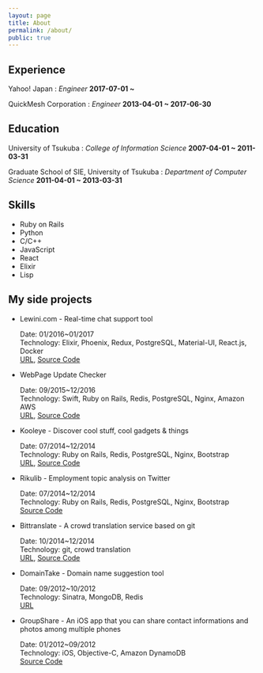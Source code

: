 ```yaml
---
layout: page
title: About
permalink: /about/
public: true
---
```


## Experience
Yahoo! Japan
: *Engineer*
  __2017-07-01 ~__
  
QuickMesh Corporation
: *Engineer*
  __2013-04-01 ~ 2017-06-30__


## Education
University of Tsukuba
: *College of Information Science*
__2007-04-01 ~ 2011-03-31__

Graduate School of SIE, University of Tsukuba
: *Department of Computer Science*
__2011-04-01 ~ 2013-03-31__

## Skills
- Ruby on Rails
- Python
- C/C++
- JavaScript
- React
- Elixir
- Lisp

## My side projects

* Lewini.com - Real-time chat support tool

  Date: 01/2016~01/2017  
  Technology: Elixir, Phoenix, Redux, PostgreSQL, Material-UI, React.js, Docker  
  [URL](https://www.lewini.com), [Source Code](https://github.com/guofei/embedchat)

* WebPage Update Checker

  Date: 09/2015~12/2016  
  Technology: Swift, Ruby on Rails, Redis, PostgreSQL, Nginx, Amazon AWS  
  [URL](https://itunes.apple.com/jp/app/webpage-update-checker-change/id1043637701?l=en&mt=8), [Source Code](https://github.com/guofei/WebNotificationsIOS)

* Kooleye - Discover cool stuff, cool gadgets & things

  Date: 07/2014~12/2014  
  Technology: Ruby on Rails, Redis, PostgreSQL, Nginx, Bootstrap  
  [URL](http://www.kooleye.com/), [Source Code](https://github.com/guofei/kooleye)

* Rikulib - Employment topic analysis on Twitter

  Date: 07/2014~12/2014  
  Technology: Ruby on Rails, Redis, PostgreSQL, Nginx, Bootstrap  
  [Source Code](https://github.com/guofei/rikumiru)

* Bittranslate - A crowd translation service based on git

  Date: 10/2014~12/2014  
  Technology: git, crowd translation  
  [URL](http://www.bittranslate.com/), [Source Code](https://github.com/guofei/translate)

* DomainTake - Domain name suggestion tool

  Date: 09/2012~10/2012  
  Technology: Sinatra, MongoDB, Redis  
  [URL](http://www.domain-take.com/)

* GroupShare - An iOS app that you can share contact informations and photos among multiple phones

  Date: 01/2012~09/2012  
  Technology: iOS, Objective-C, Amazon DynamoDB  
  [Source Code](https://github.com/guofei/group-share)
		



